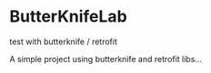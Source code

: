 # ButterKnifeLab
test with butterknife / retrofit

A simple project using butterknife and retrofit libs...
